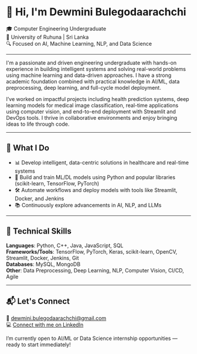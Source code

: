# 👋 Hi, I'm Dewmini Bulegodaarachchi

🎓 Computer Engineering Undergraduate  
📍 University of Ruhuna | Sri Lanka  
🔍 Focused on AI, Machine Learning, NLP, and Data Science  

---

I'm a passionate and driven engineering undergraduate with hands-on experience in building intelligent systems and solving real-world problems using machine learning and data-driven approaches. I have a strong academic foundation combined with practical knowledge in AI/ML, data preprocessing, deep learning, and full-cycle model deployment.

I’ve worked on impactful projects including health prediction systems, deep learning models for medical image classification, real-time applications using computer vision, and end-to-end deployment with Streamlit and DevOps tools. I thrive in collaborative environments and enjoy bringing ideas to life through code.

---

## 💼 What I Do
- 📊 Develop intelligent, data-centric solutions in healthcare and real-time systems  
- 🧠 Build and train ML/DL models using Python and popular libraries (scikit-learn, TensorFlow, PyTorch)  
- 🛠 Automate workflows and deploy models with tools like Streamlit, Docker, and Jenkins  
- 📚 Continuously explore advancements in AI, NLP, and LLMs  

---

## 🧰 Technical Skills
**Languages**: Python, C++, Java, JavaScript, SQL  
**Frameworks/Tools**: TensorFlow, PyTorch, Keras, scikit-learn, OpenCV, Streamlit, Docker, Jenkins, Git  
**Databases**: MySQL, MongoDB  
**Other**: Data Preprocessing, Deep Learning, NLP, Computer Vision, CI/CD, Agile  

---

## 📬 Let's Connect
📧 [dewmini.bulegodaarachchi@gmail.com](mailto:dewmini.bulegodaarachchi@gmail.com)     
💻 [Connect with me on LinkedIn](https://www.linkedin.com/in/dewminibulegodaarachchi/)

I’m currently open to AI/ML or Data Science internship opportunities — ready to start immediately!
